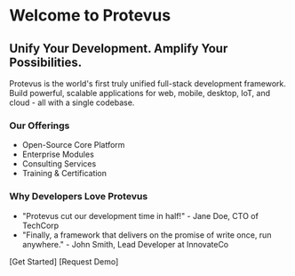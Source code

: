# Welcome to Protevus

## Unify Your Development. Amplify Your Possibilities.

Protevus is the world's first truly unified full-stack development framework. Build powerful, scalable applications for web, mobile, desktop, IoT, and cloud - all with a single codebase.

### Our Offerings
- Open-Source Core Platform
- Enterprise Modules
- Consulting Services
- Training & Certification

### Why Developers Love Protevus
- "Protevus cut our development time in half!" - Jane Doe, CTO of TechCorp
- "Finally, a framework that delivers on the promise of write once, run anywhere." - John Smith, Lead Developer at InnovateCo

[Get Started] [Request Demo]
